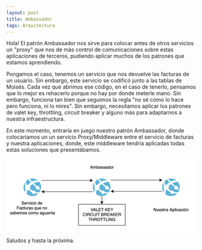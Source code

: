 ```yaml
---
layout: post
title: Ambassador
tags: Arquitectura
---
```


Hola! El patrón Ambassador nos sirve para colocar antes de otros servicios un "proxy" que nos de más control de comunicaciones sobre estas aplicaciones de terceros, pudiendo aplicar muchos de los patrones que estamos aprendiendo.

Pongamos el caso, tenemos un servicio que nos devuelve las facturas de un usuario. Sin embargo, este servicio se codificó junto a las tablas de Moisés. Cada vez que abrimos ese código, en el caso de tenerlo, pensamos que lo mejor es rehacerlo porque no hay por donde meterle mano. Sin embargo, funciona tan bien que seguimos la regla "no sé cómo lo hace pero funciona, ni lo mires". Sin embargo, necesitamos aplicar los patrones de valet key, throttling, circuit breaker y alguno más para adaptarnos a nuestra infraestructura.

En este momento, entraría en juego nuestro patrón Ambassador, donde colocariamos un un servicio Proxy/Middleware entre el servicio de facturas y nuestra aplicaciones, donde, este middleware tendría aplicadas todas estas soluciones que presentábamos.

![Ambassador](/img/cloudpatterns/ambassador.png "Ambassador")

Saludos y hasta la próxima.
